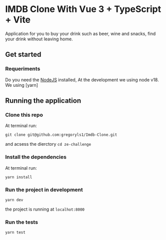 # IMDB Clone With Vue 3 + TypeScript + Vite

Application for you to buy your drink such as beer, wine and snacks, find your drink without leaving home.

## Get started

### Requeriments

Do you need the [NodeJS](https://nodejs.org) installed, At the development we using node v18.
We using [yarn]

## Running the application

### Clone this repo

At terminal run:

```SH
git clone git@github.com:gregoryls1/Imdb-Clone.git
```

and acsess the dierctory `cd ze-challenge`

### Install the dependencies

At terminal run:

```Sh
yarn install
```

### Run the project in development

```Sh
yarn dev
```

the project is running at `localhot:8000`

### Run the tests

```SH
yarn test
```
